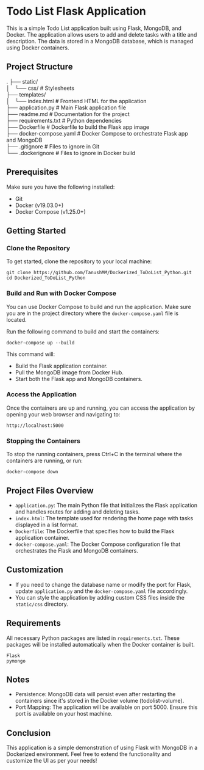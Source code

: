 # Todo List Flask Application

This is a simple Todo List application built using Flask, MongoDB, and Docker. The application allows users to add and delete tasks with a title and description. The data is stored in a MongoDB database, which is managed using Docker containers.

## Project Structure

.
├── static/ <br>
│&emsp;└── css/ # Stylesheets <br>
├── templates/ <br>
│&emsp;└── index.html # Frontend HTML for the application <br>
├── application.py # Main Flask application file <br>
├── readme.md # Documentation for the project <br>
├── requirements.txt # Python dependencies <br>
├── Dockerfile # Dockerfile to build the Flask app image <br>
├── docker-compose.yaml # Docker Compose to orchestrate Flask app and MongoDB <br>
├── .gitignore # Files to ignore in Git <br>
└── .dockerignore # Files to ignore in Docker build <br>

## Prerequisites

Make sure you have the following installed:

- Git
- Docker (v19.03.0+)
- Docker Compose (v1.25.0+)

## Getting Started

### Clone the Repository

To get started, clone the repository to your local machine:

```
git clone https://github.com/TanushMM/Dockerized_ToDoList_Python.git
cd Dockerized_ToDoList_Python

```

### Build and Run with Docker Compose

You can use Docker Compose to build and run the application. Make sure you are in the project directory where the `docker-compose.yaml` file is located.

Run the following command to build and start the containers:

```
docker-compose up --build

```

This command will:

- Build the Flask application container.
- Pull the MongoDB image from Docker Hub.
- Start both the Flask app and MongoDB containers.

### Access the Application

Once the containers are up and running, you can access the application by opening your web browser and navigating to:

```
http://localhost:5000

```

### Stopping the Containers

To stop the running containers, press Ctrl+C in the terminal where the containers are running, or run:

```
docker-compose down

```

## Project Files Overview

- `application.py`: The main Python file that initializes the Flask application and handles routes for adding and deleting tasks.
- `index.html`: The template used for rendering the home page with tasks displayed in a list format.
- `Dockerfile`: The Dockerfile that specifies how to build the Flask application container.
- `docker-compose.yaml`: The Docker Compose configuration file that orchestrates the Flask and MongoDB containers.

## Customization

- If you need to change the database name or modify the port for Flask, update `application.py` and the `docker-compose.yaml` file accordingly.
- You can style the application by adding custom CSS files inside the `static/css` directory.

## Requirements

All necessary Python packages are listed in `requirements.txt`. These packages will be installed automatically when the Docker container is built.

```
Flask
pymongo
```

## Notes

- Persistence: MongoDB data will persist even after restarting the containers since it's stored in the Docker volume (todolist-volume).
- Port Mapping: The application will be available on port 5000. Ensure this port is available on your host machine.

## Conclusion

This application is a simple demonstration of using Flask with MongoDB in a Dockerized environment. Feel free to extend the functionality and customize the UI as per your needs!
